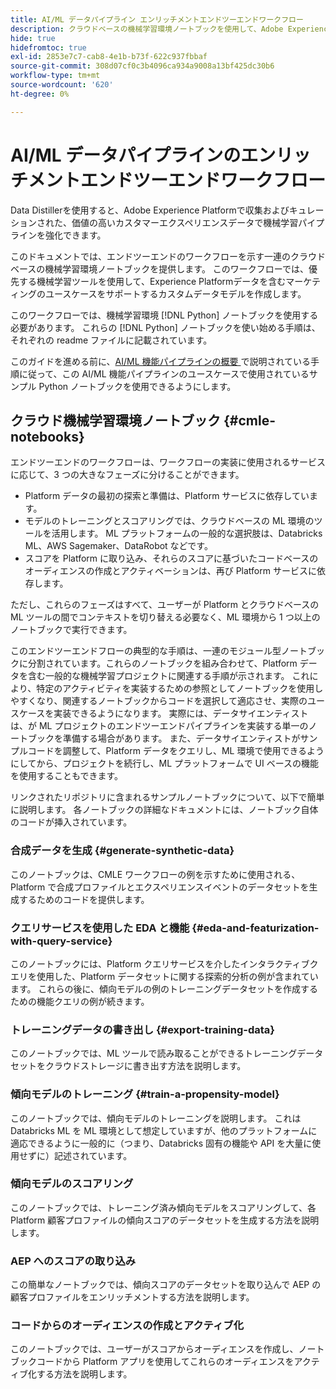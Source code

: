 ```yaml
---
title: AI/ML データパイプライン エンリッチメントエンドツーエンドワークフロー
description: クラウドベースの機械学習環境ノートブックを使用して、Adobe Experience Platform データからサブスクリプションコンバージョンを予測する傾向モデルのトレーニングとスコアリングを作成します。
hide: true
hidefromtoc: true
exl-id: 2853e7c7-cab8-4e1b-b73f-622c937fbbaf
source-git-commit: 308d07cf0c3b4096ca934a9008a13bf425dc30b6
workflow-type: tm+mt
source-wordcount: '620'
ht-degree: 0%

---
```


<!-- 
title: Cloud Machine Learning Environment Notebooks
Cloud machine learning environment notebooks
Old title: 
# AI/ML data pipeline enrichment end-to-end workflow
-->

# AI/ML データパイプラインのエンリッチメントエンドツーエンドワークフロー

Data Distillerを使用すると、Adobe Experience Platformで収集およびキュレーションされた、価値の高いカスタマーエクスペリエンスデータで機械学習パイプラインを強化できます。

このドキュメントでは、エンドツーエンドのワークフローを示す一連のクラウドベースの機械学習環境ノートブックを提供します。 このワークフローでは、優先する機械学習ツールを使用して、Experience Platformデータを含むマーケティングのユースケースをサポートするカスタムデータモデルを作成します。

このワークフローでは、機械学習環境 [!DNL Python] ノートブックを使用する必要があります。 これらの [!DNL Python] ノートブックを使い始める手順は、それぞれの readme ファイルに記載されています。

このガイドを進める前に、[AI/ML 機能パイプラインの概要 ](./overview.md) で説明されている手順に従って、この AI/ML 機能パイプラインのユースケースで使用されているサンプル Python ノートブックを使用できるようにします。

## クラウド機械学習環境ノートブック {#cmle-notebooks}

エンドツーエンドのワークフローは、ワークフローの実装に使用されるサービスに応じて、3 つの大きなフェーズに分けることができます。

- Platform データの最初の探索と準備は、Platform サービスに依存しています。
- モデルのトレーニングとスコアリングでは、クラウドベースの ML 環境のツールを活用します。 ML プラットフォームの一般的な選択肢は、Databricks ML、AWS Sagemaker、DataRobot などです。
- スコアを Platform に取り込み、それらのスコアに基づいたコードベースのオーディエンスの作成とアクティベーションは、再び Platform サービスに依存します。

ただし、これらのフェーズはすべて、ユーザーが Platform とクラウドベースの ML ツールの間でコンテキストを切り替える必要なく、ML 環境から 1 つ以上のノートブックで実行できます。

このエンドツーエンドフローの典型的な手順は、一連のモジュール型ノートブックに分割されています。これらのノートブックを組み合わせて、Platform データを含む一般的な機械学習プロジェクトに関連する手順が示されます。 これにより、特定のアクティビティを実装するための参照としてノートブックを使用しやすくなり、関連するノートブックからコードを選択して適応させ、実際のユースケースを実装できるようになります。 実際には、データサイエンティストは、が ML プロジェクトのエンドツーエンドパイプラインを実装する単一のノートブックを準備する場合があります。 また、データサイエンティストがサンプルコードを調整して、Platform データをクエリし、ML 環境で使用できるようにしてから、プロジェクトを続行し、ML プラットフォームで UI ベースの機能を使用することもできます。

リンクされたリポジトリに含まれるサンプルノートブックについて、以下で簡単に説明します。 各ノートブックの詳細なドキュメントには、ノートブック自体のコードが挿入されています。

<!-- Below is the meat - the how to (but without links or details) -->

### 合成データを生成 {#generate-synthetic-data}

このノートブックは、CMLE ワークフローの例を示すために使用される、Platform で合成プロファイルとエクスペリエンスイベントのデータセットを生成するためのコードを提供します。

### クエリサービスを使用した EDA と機能 {#eda-and-featurization-with-query-service}

このノートブックには、Platform クエリサービスを介したインタラクティブクエリを使用した、Platform データセットに関する探索的分析の例が含まれています。 これらの後に、傾向モデルの例のトレーニングデータセットを作成するための機能クエリの例が続きます。

### トレーニングデータの書き出し {#export-training-data}

このノートブックでは、ML ツールで読み取ることができるトレーニングデータセットをクラウドストレージに書き出す方法を説明します。

### 傾向モデルのトレーニング {#train-a-propensity-model}

このノートブックでは、傾向モデルのトレーニングを説明します。 これは Databricks ML を ML 環境として想定していますが、他のプラットフォームに適応できるように一般的に（つまり、Databricks 固有の機能や API を大量に使用せずに）記述されています。

### 傾向モデルのスコアリング

このノートブックでは、トレーニング済み傾向モデルをスコアリングして、各 Platform 顧客プロファイルの傾向スコアのデータセットを生成する方法を説明します。

### AEP へのスコアの取り込み

この簡単なノートブックでは、傾向スコアのデータセットを取り込んで AEP の顧客プロファイルをエンリッチメントする方法を説明します。

### コードからのオーディエンスの作成とアクティブ化

このノートブックでは、ユーザーがスコアからオーディエンスを作成し、ノートブックコードから Platform アプリを使用してこれらのオーディエンスをアクティブ化する方法を説明します。
